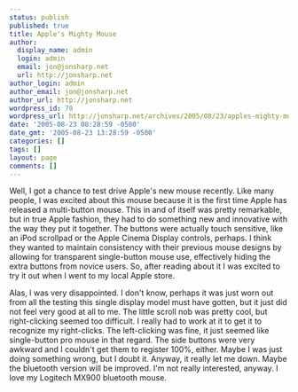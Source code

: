 ```yaml
---
status: publish
published: true
title: Apple's Mighty Mouse
author:
  display_name: admin
  login: admin
  email: jon@jonsharp.net
  url: http://jonsharp.net
author_login: admin
author_email: jon@jonsharp.net
author_url: http://jonsharp.net
wordpress_id: 70
wordpress_url: http://jonsharp.net/archives/2005/08/23/apples-mighty-mouse/
date: '2005-08-23 08:28:59 -0500'
date_gmt: '2005-08-23 13:28:59 -0500'
categories: []
tags: []
layout: page
comments: []
---
```

Well, I got a chance to test drive Apple's new mouse recently.  Like many people, I was excited about this mouse because it is the first time Apple has released a multi-button mouse.  This in and of itself was pretty remarkable, but in true Apple fashion, they had to do something new and innovative with the way they put it together.  The buttons were actually touch sensitive, like an iPod scrollpad or the Apple Cinema Display controls, perhaps.  I think they wanted to maintain consistency with their previous mouse designs by allowing for transparent single-button mouse use, effectively hiding the extra buttons from novice users.  So, after reading about it I was excited to try it out when I went to my local Apple store.

Alas, I was very disappointed.  I don't know, perhaps it was just worn out from all the testing this single display model must have gotten, but it just did not feel very good at all to me.  The little scroll nob was pretty cool, but right-clicking seemed too difficult.  I really had to work at it to get it to recognize my right-clicks.  The left-clicking was fine, it just seemed like single-button pro mouse in that regard.  The side buttons were very awkward and I couldn't get them to register 100%, either.  Maybe I was just doing something wrong, but I doubt it.  Anyway, it really let me down.  Maybe the bluetooth version will be improved.  I'm not really interested, anyway.  I love my Logitech MX900 bluetooth mouse.
